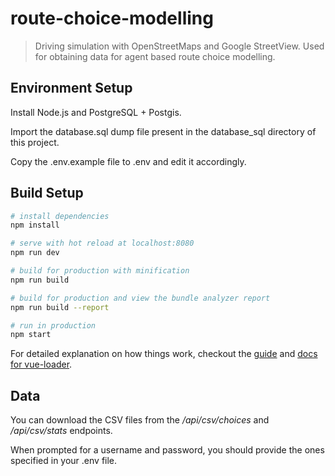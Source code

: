 # route-choice-modelling

> Driving simulation with OpenStreetMaps and Google StreetView. Used for obtaining data for agent based route choice modelling. 

## Environment Setup

Install Node.js and PostgreSQL + Postgis. 

Import the database.sql dump file present in the database_sql directory of this project.

Copy the .env.example file to .env and edit it accordingly.

## Build Setup

``` bash
# install dependencies
npm install

# serve with hot reload at localhost:8080
npm run dev

# build for production with minification
npm run build

# build for production and view the bundle analyzer report
npm run build --report

# run in production
npm start
```

For detailed explanation on how things work, checkout the [guide](http://vuejs-templates.github.io/webpack/) and [docs for vue-loader](http://vuejs.github.io/vue-loader).

## Data

You can download the CSV files from the _/api/csv/choices_ and _/api/csv/stats_ endpoints.

When prompted for a username and password, you should provide the ones specified in your .env file.
